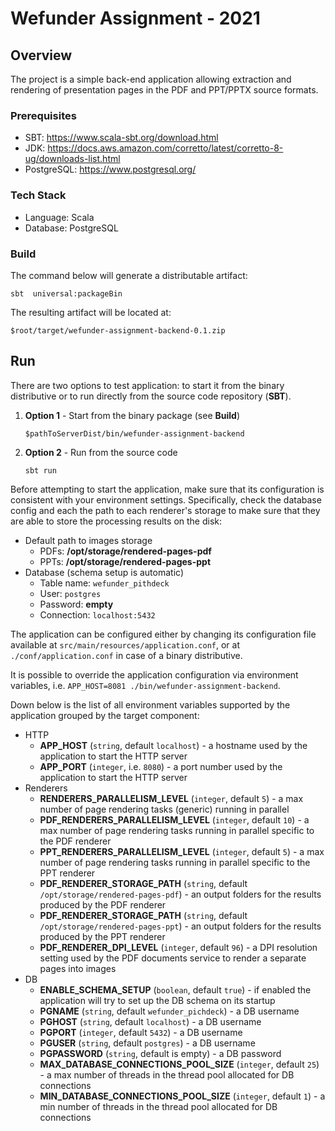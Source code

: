 # Wefunder Assignment - 2021

## Overview
The project is a simple back-end application allowing extraction and rendering of presentation pages in the PDF and 
PPT/PPTX source formats.

### Prerequisites

* SBT: https://www.scala-sbt.org/download.html
* JDK: https://docs.aws.amazon.com/corretto/latest/corretto-8-ug/downloads-list.html
* PostgreSQL: https://www.postgresql.org/

### Tech Stack

* Language: Scala
* Database: PostgreSQL

### Build

The command below will generate a distributable artifact:

```
sbt  universal:packageBin
```

The resulting artifact will be located at:
```
$root/target/wefunder-assignment-backend-0.1.zip
```

## Run

There are two options to test application: to start it from the binary distributive or to run directly from the source code repository (**SBT**).

1. **Option 1** - Start from the binary package (see **Build**)

    ```
    $pathToServerDist/bin/wefunder-assignment-backend
    ```

2. **Option 2** - Run from the source code
    ```
    sbt run
    ```

Before attempting to start the application, make sure that its configuration is consistent with your environment settings. Specifically, check the database config and 
each the path to each renderer's storage to make sure that they are able to store the processing results on the disk:
* Default path to images storage
  * PDFs: **/opt/storage/rendered-pages-pdf**
  * PPTs: **/opt/storage/rendered-pages-ppt**
* Database (schema setup is automatic)
  * Table name: `wefunder_pithdeck` 
  * User: `postgres`
  * Password: **empty**
  * Connection: `localhost:5432`

The application can be configured either by changing its configuration file available at `src/main/resources/application.conf`,
or at `./conf/application.conf` in case of a binary distributive.

It is possible to override the application configuration via environment variables, i.e. `APP_HOST=8081 ./bin/wefunder-assignment-backend`. 

Down below is the list of all environment variables supported by the application grouped by the target component: 
* HTTP
  * **APP_HOST** (`string`, default `localhost`) - a hostname used by the application to start the HTTP server
  * **APP_PORT** (`integer`, i.e. `8080`) - a port number used by the application to start the HTTP server
* Renderers
  * **RENDERERS_PARALLELISM_LEVEL** (`integer`, default `5`) - a max number of page rendering tasks (generic) running in parallel 
  * **PDF_RENDERERS_PARALLELISM_LEVEL** (`integer`, default `10`) - a max number of page rendering tasks running in parallel specific to the PDF renderer  
  * **PPT_RENDERERS_PARALLELISM_LEVEL** (`integer`, default `5`) - a max number of page rendering tasks running in parallel specific to the PPT renderer
  * **PDF_RENDERER_STORAGE_PATH** (`string`, default `/opt/storage/rendered-pages-pdf`) - an output folders for the results produced by the PDF renderer
  * **PDF_RENDERER_STORAGE_PATH** (`string`, default `/opt/storage/rendered-pages-ppt`) - an output folders for the results produced by the PPT renderer
  * **PDF_RENDERER_DPI_LEVEL** (`integer`, default `96`) - a DPI resolution setting used by the PDF documents service to render a separate pages into images 
* DB
  * **ENABLE_SCHEMA_SETUP** (`boolean`, default `true`) - if enabled the application will try to set up the DB schema on its startup
  * **PGNAME** (`string`, default `wefunder_pichdeck`) - a DB username
  * **PGHOST** (`string`, default `localhost`) - a DB username
  * **PGPORT** (`integer`, default `5432`) - a DB username
  * **PGUSER** (`string`, default `postgres`) - a DB username
  * **PGPASSWORD** (`string`, default is empty) - a DB password
  * **MAX_DATABASE_CONNECTIONS_POOL_SIZE** (`integer`, default `25`) - a max number of threads in the thread pool allocated for DB connections
  * **MIN_DATABASE_CONNECTIONS_POOL_SIZE** (`integer`, default `1`) - a min number of threads in the thread pool allocated for DB connections    
